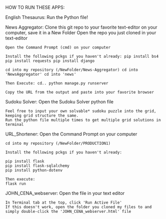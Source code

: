 HOW TO RUN THESE APPS:

English Thesaurus:
    Run the Python file!


News Aggregator:
    Clone this git repo to your favorite text-editor on your computer, save it in a New Folder Open the repo you just cloned in your text-editor

    Open the Command Prompt (cmd) on your computer

    Install the following pckgs if you haven't already: pip install bs4 pip install requests pip install django

    cd into my repository (/NewFolder/News-Aggregator) cd into 'NewsAggregator' cd into 'news'

    Then Execute: cd.. python manage.py runserver

    Copy the URL from the output and paste into your favorite browser
    


Sudoku Solver:
    Open the Sudoku Solver python file

    Feel free to input your own solvable* sudoku puzzle into the grid, keeping grid structure the same.
    Run the python file multiple times to get multiple grid solutions in terminal



URL_Shortener:
    Open the Command Prompt on your computer

    cd into my repository (/NewFolder/PRODUCTION1)

    Install the following pckgs if you haven't already:

    pip install flask
    pip install flask-sqlalchemy
    pip install python-dotenv

    Then execute:
    flask run


JOHN_CENA_webserver:
    Open the file in your text editor

    In Terminal tab at the top, click 'Run Active File'
    If this doesn't work, open the folder you cloned my files to and simply double-click the 'JOHN_CENA_webserver.html' file
